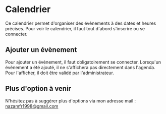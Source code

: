 # Calendrier
Ce calendrier permet d'organiser des évènements à des dates et heures précises.
Pour voir le calendrier, il faut tout d'abord s'inscrire ou se connecter.

## Ajouter un évènement

Pour ajouter un évènement, il faut obligatoirement se connecter.
Lorsqu'un évènement a été ajouté, il ne s'affichera pas directement dans l'agenda. 
Pour l'afficher, il doit être validé par l'administrateur.

## Plus d'option à venir

N'hésitez pas à suggérer plus d'options via mon adresse mail : nazamfr1998@gmail.com
